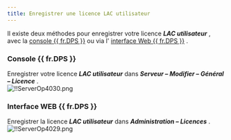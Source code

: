 ```yaml
---
title: Enregistrer une licence LAC utilisateur
---
```

Il existe deux méthodes pour enregistrer votre licence ***LAC utilisateur*** , avec la [console {{ fr.DPS }}](#console-devolutions-server) ou via l' [interface Web {{ fr.DPS }}](#interface-web-devolutions-server) .  

### Console {{ fr.DPS }} 

Enregistrer votre licence ***LAC utilisateur*** dans ***Serveur – Modifier – Général – Licence*** .  
![!!ServerOp4030.png](/img/fr/server/ServerOp4030.png) 

### Interface WEB {{ fr.DPS }} 

Enregistrer la licence ***LAC utilisateur*** dans ***Administration – Licences*** .  
![!!ServerOp4029.png](/img/fr/server/ServerOp4029.png) 


